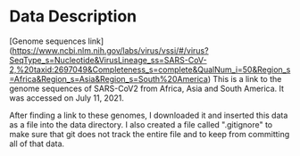 # Data Description

[Genome sequences link] (https://www.ncbi.nlm.nih.gov/labs/virus/vssi/#/virus?SeqType_s=Nucleotide&VirusLineage_ss=SARS-CoV-2,%20taxid:2697049&Completeness_s=complete&QualNum_i=50&Region_s=Africa&Region_s=Asia&Region_s=South%20America) This is a link to the genome sequences of SARS-CoV2 from Africa, Asia and South America. It was accessed on July 11, 2021.

After finding a link to these genomes, I downloaded it and inserted this data as a file into the data directory. I also created a file called ".gitignore" to make sure that git does not track the entire file and to keep from committing all of that data.